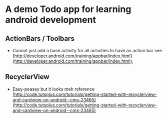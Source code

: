 # A demo Todo app for learning android development

## ActionBars / Toolbars
* Cannot just add a base activity for all activities to have an action bar see [http://developer.android.com/training/appbar/index.html](http://developer.android.com/training/appbar/index.html);

## RecyclerView
* Easy-peasey but it looks meh reference [http://code.tutsplus.com/tutorials/getting-started-with-recyclerview-and-cardview-on-android--cms-23465](http://code.tutsplus.com/tutorials/getting-started-with-recyclerview-and-cardview-on-android--cms-23465)